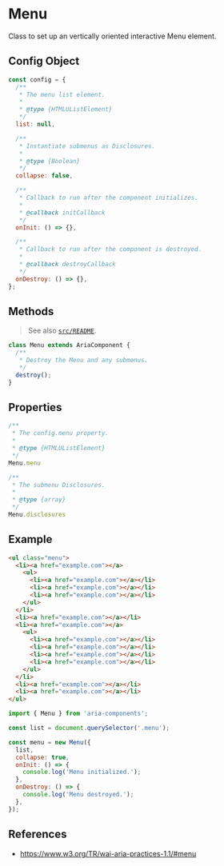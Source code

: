 Menu
====

Class to set up an vertically oriented interactive Menu element.

## Config Object

```javascript
const config = {
  /**
   * The menu list element.
   *
   * @type {HTMLUListElement}
   */
  list: null,

  /**
   * Instantiate submenus as Disclosures.
   *
   * @type {Boolean}
   */
  collapse: false,

  /**
   * Callback to run after the component initializes.
   * 
   * @callback initCallback
   */
  onInit: () => {},

  /**
   * Callback to run after the component is destroyed.
   * 
   * @callback destroyCallback
   */
  onDestroy: () => {},
};
```

## Methods

> See also [`src/README`](../).

```javascript
class Menu extends AriaComponent {
  /**
   * Destroy the Menu and any submenus.
   */
  destroy();
}
```

## Properties

```javascript
/**
 * The config.menu property.
 *
 * @type {HTMLUListElement}
 */
Menu.menu

/**
 * The submenu Disclosures.
 *
 * @type {array}
 */
Menu.disclosures
```

## Example

```html
<ul class="menu">
  <li><a href="example.com"></a>
    <ul>
      <li><a href="example.com"></a></li>
      <li><a href="example.com"></a></li>
      <li><a href="example.com"></a></li>
    </ul>
  </li>
  <li><a href="example.com"></a></li>
  <li><a href="example.com"></a>
    <ul>
      <li><a href="example.com"></a></li>
      <li><a href="example.com"></a></li>
      <li><a href="example.com"></a></li>
      <li><a href="example.com"></a></li>
    </ul>
  </li>
  <li><a href="example.com"></a></li>
  <li><a href="example.com"></a></li>
</ul>
```

```javascript
import { Menu } from 'aria-components';

const list = document.querySelector('.menu');

const menu = new Menu({
  list,
  collapse: true,
  onInit: () => {
    console.log('Menu initialized.');
  },
  onDestroy: () => {
    console.log('Menu destroyed.');
  },
});
```

## References

- https://www.w3.org/TR/wai-aria-practices-1.1/#menu

